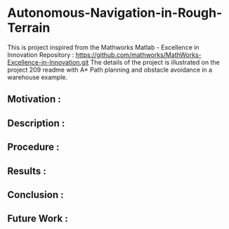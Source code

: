 # Autonomous-Navigation-in-Rough-Terrain


This is project inspired from the Mathworks Matlab - Excellence in Innovation Repository :
https://github.com/mathworks/MathWorks-Excellence-in-Innovation.git
The details of the project is illustrated on the project 209 readme with A* Path planning and obstacle avoidance in a warehouse example.

## Motivation :


## Description :



## Procedure :


## Results :



## Conclusion :


## Future Work :






